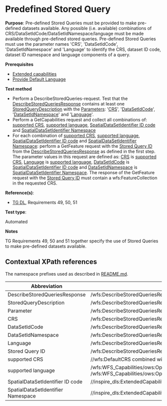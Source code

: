 # Predefined Stored Query

**Purpose**:
Pre-defined Stored Queries must be provided to make pre-defined datasets available. Any possible (i.e. available) combinations of CRS/DataSetIdCode/DataSetIdNamespace/language must be made available through pre-defined stored queries. Pre-defined Stored Queries must use the parameter names 'CRS', 'DataSetIdCode', 'DataSetIdNamespace' and 'Language' to identify the CRS, dataset ID code, dataset ID namespace and language components of a query.

**Prerequisites**

* [Extended capabilities](http://inspire.ec.europa.eu/id/ats/download-service/3.1/wfs-pre-defined/extended-capabilities)
* [Provide Default Language](http://inspire.ec.europa.eu/id/ats/download-service/3.1/wfs-pre-defined/provide-default-language)

**Test method**

* Perform a DescribeStoredQueries-request. Test that the [DescribeStoredQueriesResponse](#DescribeStoredQueriesResponse) contains at least one [StoredQueryDescription](#StoredQueryDescription) with the [Parameters](#Parameter): '[CRS](#CRS)', '[DataSetIdCode](#DataSetIdCode)', '[DataSetIdNamespace](#DataSetIdNamespace)' and '[Language](#Language)'.
* Perform a GetCapabilities request and collect all combinations of: [supported CRS](#supportedCRS), [supported language](#supportedLanguage), [SpatialDataSetIdentifier ID code](#SpatialDataSetIdentifierCode) and [SpatialDataSetIdentifier Namespace](#SpatialDataSetIdentifierNamespace)
* For each combination of [supported CRS](#supportedCRS), [supported language](#supportedLanguage), [SpatialDataSetIdentifier ID code](#SpatialDataSetIdentifierCode) and [SpatialDataSetIdentifier Namespace](#SpatialDataSetIdentifierNamespace): perform a GetFeature request with the [Stored Query ID](#storedQueryId) from the [DescribeStoredQueriesResponse](#DescribeStoredQueriesResponse) as defined in the first step. The parameter values in this request are defined as: [CRS](#CRS) is [supported CRS](#supportedCRS), [Language](#Language) is [supported language](#supportedLanguage), [DataSetIdCode](#DataSetIdCode) is [SpatialDataSetIdentifier ID code](#SpatialDataSetIdentifierCode) and [DataSetIdNamespace](#DataSetIdNamespace) is [SpatialDataSetIdentifier Namespace](#SpatialDataSetIdentifierNamespace). The response of the GetFeature request with the [Stored Query ID](#storedQueryId) must contain a wfs:FeatureCollection in the requested CRS.


**Reference(s)**:

* [TG DL](http://inspire.ec.europa.eu/id/ats/download-service/3.1/wfs-pre-defined/README#ref_TG_DL), Requirements 49, 50, 51

**Test type**:

Automated

**Notes**

TG Requirements 49, 50 and 51 together specify the use of Stored Queries to make pre-defined datasets available.

## Contextual XPath references

The namespace prefixes used as described in [README.md](http://inspire.ec.europa.eu/id/ats/download-service/3.1/wfs-pre-defined/README#namespaces).

Abbreviation                                               |  XPath expression
---------------------------------------------------------- | -------------------------------------------------------------------------
DescribeStoredQueriesResponse <a name="DescribeStoredQueriesResponse"></a> | /wfs:DescribeStoredQueriesResponse
StoredQueryDescription <a name="StoredQueryDescription"></a>| /wfs:DescribeStoredQueriesResponse/wfs:StoredQueryDescription
Parameter <a name="Parameter"></a>| /wfs:DescribeStoredQueriesResponse/wfs:StoredQueryDescription/wfs:Parameter
CRS <a name="CRS"></a> | /wfs:DescribeStoredQueriesResponse/wfs:StoredQueryDescription/wfs:Parameter[@name='CRS']
DataSetIdCode <a name="DataSetIdCode"></a> | /wfs:DescribeStoredQueriesResponse/wfs:StoredQueryDescription/wfs:Parameter[@name='DataSetIdCode']
DataSetIdNamespace <a name="DataSetIdNamespace"></a> | /wfs:DescribeStoredQueriesResponse/wfs:StoredQueryDescription/wfs:Parameter[@name='DataSetIdNamespace']
Language <a name="Language"></a> | /wfs:DescribeStoredQueriesResponse/wfs:StoredQueryDescription/wfs:Parameter[@name='Language']
Stored Query ID <a name="storedQueryId"></a> | /wfs:DescribeStoredQueriesResponse/wfs:StoredQueryDescription/@id
supported CRS <a name="supportedCRS"></a> | //wfs:DefaultCRS combined with //wfs:OtherCRS
supported language <a name="supportedLanguage"></a> | /wfs:WFS_Capabilities/ows:OperationsMetadata/ows:ExtendedCapabilities/inspire_dls:ExtendedCapabilities[1]/inspire_common:SupportedLanguages/inspire_common:DefaultLanguage/inspire_common:Language,	/wfs:WFS_Capabilities/ows:OperationsMetadata/ows:ExtendedCapabilities/inspire_dls:ExtendedCapabilities[1]/inspire_common:SupportedLanguages/inspire_common:SupportedLanguage/inspire_common:Language
SpatialDataSetIdentifier ID code <a name="SpatialDataSetIdentifierCode"></a> | //inspire_dls:ExtendedCapabilities/inspire_dls:SpatialDataSetIdentifier/inspire_common:Code
SpatialDataSetIdentifier Namespace <a name="SpatialDataSetIdentifierNamespace"></a>| //inspire_dls:ExtendedCapabilities/inspire_dls:SpatialDataSetIdentifier/inspire_common:Namespace
